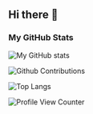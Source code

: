 ## Hi there 👋

### My GitHub Stats
![My GitHub stats](https://github-readme-stats.vercel.app/api?username=jpstroh07&theme=dark)

![Github Contributions](https://github-readme-streak-stats.herokuapp.com/?user=jpstroh07&theme=dark)

![Top Langs](https://github-readme-stats.vercel.app/api/top-langs/?username=jpstroh07&theme=dark&layout=compact)

![Profile View Counter](https://komarev.com/ghpvc/?username=jpstroh07&color=0c31c7)